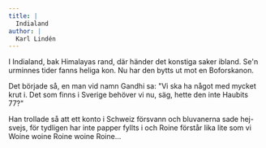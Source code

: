 ```yaml
---
title: |
  Indialand
author: |
  Karl Lindén
---
```

I Indialand, bak Himalayas rand,
där händer det konstiga saker ibland.
Se'n urminnes tider fanns heliga kon.
Nu har den bytts ut mot en Boforskanon.

Det började så, en man vid namn Gandhi
sa: "Vi ska ha något med mycket krut i.
Det som finns i Sverige behöver vi nu,
säg, hette den inte Haubits 77?"

Han trollade så att ett konto i Schweiz
försvann och bluvanerna sade hej-svejs,
för tydligen har inte papper fyllts i
och Roine förstår lika lite som vi
Woine woine Roine woine Roine...